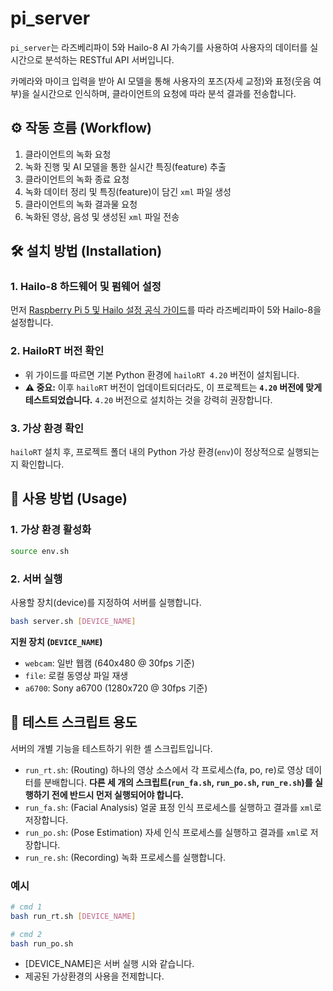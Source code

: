 # pi\_server

`pi_server`는 라즈베리파이 5와 Hailo-8 AI 가속기를 사용하여 사용자의 데이터를 실시간으로 분석하는 RESTful API 서버입니다.

카메라와 마이크 입력을 받아 AI 모델을 통해 사용자의 포즈(자세 교정)와 표정(웃음 여부)을 실시간으로 인식하며, 클라이언트의 요청에 따라 분석 결과를 전송합니다.

## ⚙️ 작동 흐름 (Workflow)

1.  클라이언트의 녹화 요청
2.  녹화 진행 및 AI 모델을 통한 실시간 특징(feature) 추출
3.  클라이언트의 녹화 종료 요청
4.  녹화 데이터 정리 및 특징(feature)이 담긴 `xml` 파일 생성
5.  클라이언트의 녹화 결과물 요청
6.  녹화된 영상, 음성 및 생성된 `xml` 파일 전송

## 🛠 설치 방법 (Installation)

### 1\. Hailo-8 하드웨어 및 펌웨어 설정

먼저 [Raspberry Pi 5 및 Hailo 설정 공식 가이드](https://github.com/hailo-ai/hailo-rpi5-examples/blob/main/doc/install-raspberry-pi5.md#how-to-set-up-raspberry-pi-5-and-hailo)를 따라 라즈베리파이 5와 Hailo-8을 설정합니다.

### 2\. HailoRT 버전 확인

  * 위 가이드를 따르면 기본 Python 환경에 `hailoRT 4.20` 버전이 설치됩니다.
  * **⚠️ 중요:** 이후 `hailoRT` 버전이 업데이트되더라도, 이 프로젝트는 **`4.20` 버전에 맞게 테스트되었습니다.** `4.20` 버전으로 설치하는 것을 강력히 권장합니다.

### 3\. 가상 환경 확인

`hailoRT` 설치 후, 프로젝트 폴더 내의 Python 가상 환경(`env`)이 정상적으로 실행되는지 확인합니다.

## 🚀 사용 방법 (Usage)

### 1\. 가상 환경 활성화

```bash
source env.sh
```

### 2\. 서버 실행

사용할 장치(device)를 지정하여 서버를 실행합니다.

```bash
bash server.sh [DEVICE_NAME]
```

**지원 장치 (`DEVICE_NAME`)**

  * `webcam`: 일반 웹캠 (640x480 @ 30fps 기준)
  * `file`: 로컬 동영상 파일 재생
  * `a6700`: Sony a6700 (1280x720 @ 30fps 기준)

## 🧪 테스트 스크립트 용도

서버의 개별 기능을 테스트하기 위한 셸 스크립트입니다.

  * `run_rt.sh`: (Routing) 하나의 영상 소스에서 각 프로세스(fa, po, re)로 영상 데이터를 분배합니다. **다른 세 개의 스크립트(`run_fa.sh`, `run_po.sh`, `run_re.sh`)를 실행하기 전에 반드시 먼저 실행되어야 합니다.**
  * `run_fa.sh`: (Facial Analysis) 얼굴 표정 인식 프로세스를 실행하고 결과를 `xml`로 저장합니다.
  * `run_po.sh`: (Pose Estimation) 자세 인식 프로세스를 실행하고 결과를 `xml`로 저장합니다.
  * `run_re.sh`: (Recording) 녹화 프로세스를 실행합니다.

### 예시

```bash
# cmd 1
bash run_rt.sh [DEVICE_NAME]

# cmd 2
bash run_po.sh
```
  * [DEVICE_NAME]은 서버 실행 시와 같습니다.
  * 제공된 가상환경의 사용을 전제합니다.